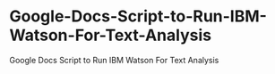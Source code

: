 # Google-Docs-Script-to-Run-IBM-Watson-For-Text-Analysis
Google Docs Script to Run IBM Watson For Text Analysis
